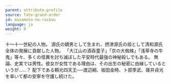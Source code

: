 ```yaml
---
parent: attribute.profile
source: fate-grand-order
id: minamoto-no-raikou
language: ja
weight: 0
---
```


十～十一世紀の人物。
源氏の嫡男として生まれ、摂津源氏の祖として清和源氏全体の発展に貢献した人物。
「大江山の酒呑童子」「京の大蜘蛛」「浅草寺の牛鬼」等々、多くの怪異を討ち滅ぼした平安時代最強の神秘殺しでもある。
無論、史実では男性。彼女が女性である理由は、その出生の秘密に由縁しているというが……？
配下である頼光四天王──渡辺綱、坂田金時、卜部季武、碓井貞光を率いて都の安寧を守護し続けた。
